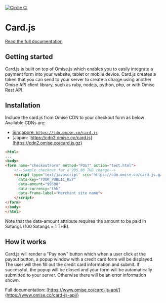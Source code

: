 [![Circle CI](https://circleci.com/gh/omise/card.js.svg?style=svg)](https://circleci.com/gh/omise/card.js)

Card.js
=======

[Read the full documentation](https://www.omise.co/card-js-api/)

Getting started
---------------

Card.js is built on top of Omise.js which enables you to easily integrate a payment form into your website, tablet or mobile device. Card.js creates a token that you can send to your server to create a charge using another Omise API client library, such as ruby, nodejs, python, php, or with Omise Rest API.

Installation
------------

Include the card.js from Omise CDN to your checkout form as below
Available CDNs are:  
- [Singapore: `https://cdn.omise.co/card.js`](https://cdn.omise.co/card.js.gz)
- [Japan: `https://cdn2.omise.co/card.js](https://cdn2.omise.co/card.js.gz)

```html
<html>
...
<body>
<form name="checkoutForm" method="POST" action="test.html">
    <!--Sample checkout for a 995.00 THB charge-->
    <script type="text/javascript" src="https://cdn.omise.co/card.js.gz"
      data-key="YOUR_PUBLIC_KEY"
      data-amount="99500"
      data-currency="thb"
      data-frame-label="Merchant site name">
    </script>
</form>
</body>
</html>
```

Note that the data-amount attribute requires the amount to be paid in Satangs (100 Satangs = 1 THB).

How it works
------------

Card.js will render a "Pay now" button which when a user click at the payout button, a popup window with a credit card form will be displayed. The user will then fill out the credit card information and submit. If successful, the popup will be closed and your form will be automatically submitted to your server. Otherwise there will be an error information shown.  

Full documentation: [https://www.omise.co/card-js-api/](https://www.omise.co/card-js-api/)
